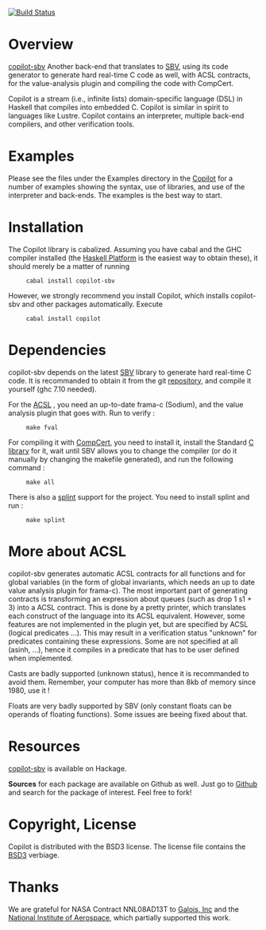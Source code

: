 [![Build Status](https://travis-ci.org/Copilot-Language/copilot-sbv.svg?branch=master)](https://travis-ci.org/Copilot-Language/copilot-sbv)

Overview
========
[copilot-sbv](http://hackage.haskell.org/package/copilot-sbv) Another back-end
that translates to [SBV](http://hackage.haskell.org/package/sbv), using its code
generator to generate hard real-time C code as well, with ACSL contracts, 
for the value-analysis plugin and compiling the code with CompCert. 

Copilot is a stream (i.e., infinite lists) domain-specific language (DSL) in
Haskell that compiles into embedded C.  Copilot is similar in spirit to
languages like Lustre.  Copilot contains an interpreter, multiple back-end
compilers, and other verification tools.

Examples
=========
Please see the files under the Examples directory in the
[Copilot](http://hackage.haskell.org/package/copilot) for a number of examples
showing the syntax, use of libraries, and use of the interpreter and back-ends.
The examples is the best way to start.

Installation
============
The Copilot library is cabalized. Assuming you have cabal and the GHC compiler
installed (the [Haskell Platform](http://hackage.haskell.org/platform/) is the
easiest way to obtain these), it should merely be a matter of running 
     
         cabal install copilot-sbv

However, we strongly recommend you install Copilot, which installs copilot-sbv
and other packages automatically.  Execute

         cabal install copilot

Dependencies
=============
copilot-sbv depends on the latest [SBV](http://hackage.haskell.org/package/sbv) library
to generate hard real-time C code. It is recommanded to obtain it from the git 
[repository](https://github.com/LeventErkok/sbv/), and compile it yourself (ghc 7.10 needed). 

For the [ACSL](http://frama-c.com/acsl.html) , you need an up-to-date frama-c (Sodium), 
and the value analysis plugin that goes with. Run to verify :
	
         make fval

For compiling it with [CompCert](http://compcert.inria.fr/),
you need to install it, install the Standard [C library](http://compcert.inria.fr/man/manual002.html) for it,
wait until SBV allows you to change the compiler (or do it manually by changing the makefile generated), and
run the following command :

         make all

There is also a [splint](http://www.splint.org/) support for the project. You need to install splint and run :

         make splint

More about ACSL
==============
copilot-sbv generates automatic ACSL contracts for all functions and for global variables (in the form of
global invariants, which needs an up to date value analysis plugin for frama-c). The most important part of 
generating contracts is transforming an expression about queues (such as drop 1 s1 + 3) into a ACSL contract.
This is done by a pretty printer, which translates each construct of the language into its ACSL equivalent.
However, some features are not implemented in the plugin yet, but are specified by ACSL (logical predicates ...).
This may result in a verification status "unknown" for predicates containing these expressions. Some are not specified
at all (asinh, ...), hence it compiles in a predicate that has to be user defined when implemented. 

Casts are badly supported (unknown status), hence it is recommanded to avoid them. Remember, your computer has more than
8kb of memory since 1980, use it !

Floats are very badly supported by SBV (only constant floats can be operands of floating functions).
Some issues are beeing fixed about that. 

Resources
=========
[copilot-sbv](http://hackage.haskell.org/package/copilot-sbv) is available on
Hackage.

**Sources** for each package are available on Github as well.  Just go to
[Github](github.com) and search for the package of interest.  Feel free to fork!

Copyright, License
==================
Copilot is distributed with the BSD3 license. The license file contains the
[BSD3](http://en.wikipedia.org/wiki/BSD_licenses) verbiage.

Thanks
======
We are grateful for NASA Contract NNL08AD13T to [Galois,
Inc](http://corp.galois.com/) and the [National Institute of
Aerospace](http://www.nianet.org/), which partially supported this work.
